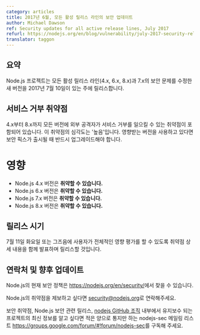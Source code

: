 ```yaml
---
category: articles
title: 2017년 6월, 모든 활성 릴리스 라인의 보안 업데이트
author: Michael Dawson
ref: Security updates for all active release lines, July 2017
refurl: https://nodejs.org/en/blog/vulnerability/july-2017-security-releases
translator: taggon
---
```


<!--
## Summary
The Node.js project will be releasing new versions across all of its active release lines (4.x, 6.x, 8.x) as well as 7.x the week of July 10th 2017 to incorporate a security fix.
-->
## 요약
Node.js 프로젝트는 모든 활성 릴리스 라인(4.x, 6.x, 8.x)과 7.x의 보안 문제를 수정한 새 버전을 2017년 7월 10일이 있는 주에 릴리스합니다.

<!--
## Denial of Service Vulnerability
All current versions of v4.x through to v8.x inclusive are vulnerable to an issue that can be used by an external attacker to cause a denial of service. The severity of this vulnerability is high and users of the affected versions should plan to upgrade when a fix is made available.
-->
## 서비스 거부 취약점
4.x부터 8.x까지 모든 버전에 외부 공격자가 서비스 거부를 일으킬 수 있는 취약점이 포함되어 있습니다.
이 취약점의 심각도는 '높음'입니다.
영향받는 버전을 사용하고 있다면 보안 픽스가 출시될 때 반드시 업그레이드해야 합니다.

<!--
# Impact
* Versions 4.x of Node.js **are vulnerable**
* Versions 6.x of Node.js **are vulnerable**
* Versions 7.x of Node.js **are vulnerable**
* Versions 8.x of Node.js **are vulnerable**
-->
# 영향
* Node.js 4.x 버전은 **취약할 수 있습니다.**
* Node.js 6.x 버전은 **취약할 수 있습니다.**
* Node.js 7.x 버전은 **취약할 수 있습니다.**
* Node.js 8.x 버전은 **취약할 수 있습니다.**

<!--
## Release timing
Releases will be available at, or shortly after, Tuesday the 11th of July along with disclosure of the details for the vulnerability in order to allow for complete impact assessment by users.
-->
## 릴리스 시기
7월 11일 화요일 또는 그즈음에 사용자가 전체적인 영향 평가를 할 수 있도록 취약점 상세 내용을 함께 발표하며 릴리스할 것입니다.

<!--
## Contact and future updates
The current Node.js security policy can be found at <https://nodejs.org/en/security/>.

Please contact security@nodejs.org if you wish to report a vulnerability in Node.js.

Subscribe to the low-volume announcement-only nodejs-sec mailing list at https://groups.google.com/forum/#!forum/nodejs-sec to stay up to date on security vulnerabilities and security-related releases of Node.js and the projects maintained in the [nodejs GitHub organisation](https://github.com/nodejs/).
-->
## 연락처 및 향후 업데이트
Node.js의 현재 보안 정책은 <https://nodejs.org/en/security/>에서 찾을 수 있습니다.

Node.js의 취약점을 제보하고 싶다면 <security@nodejs.org>로 연락해주세요.

보안 취약점, Node.js 보안 관련 릴리스, [nodejs GitHub 조직](https://github.com/nodejs/) 내부에서 유지보수 되는 프로젝트의 최신 정보를 알고 싶다면 적은 양으로 통지만 하는 nodejs-sec 메일링 리스트 <https://groups.google.com/forum/#!forum/nodejs-sec>를 구독해 주세요.